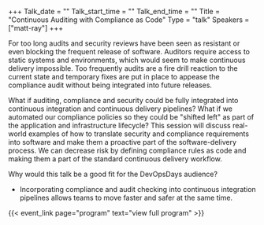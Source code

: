+++
Talk_date = ""
Talk_start_time = ""
Talk_end_time = ""
Title = "Continuous Auditing with Compliance as Code"
Type = "talk"
Speakers = ["matt-ray"]
+++

For too long audits and security reviews have been seen as resistant or even blocking the frequent release of software. Auditors require access to static systems and environments, which would seem to make continuous delivery impossible. Too frequently audits are a fire drill reaction to the current state and temporary fixes are put in place to appease the compliance audit without being integrated into future releases.

What if auditing, compliance and security could be fully integrated into continuous integration and continuous delivery pipelines? What if we automated our compliance policies so they could be "shifted left" as part of the application and infrastructure lifecycle? This session will discuss real-world examples of how to translate security and compliance requirements into software and make them a proactive part of the software-delivery process. We can decrease risk by defining compliance rules as code and making them a part of the standard continuous delivery workflow.

Why would this talk be a good fit for the DevOpsDays audience?
* Incorporating compliance and audit checking into continuous integration pipelines allows teams to move faster and safer at the same time.

{{< event_link page="program" text="view full program" >}}

